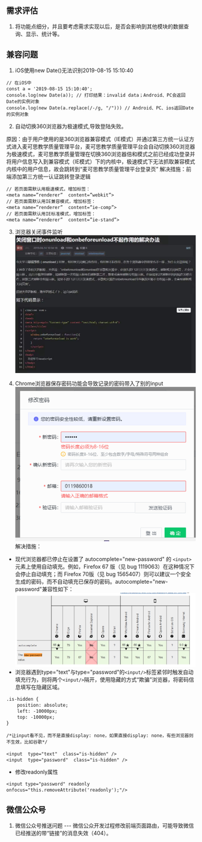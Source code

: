 ## 需求评估
1. 将功能点细分，并且要考虑需求实现以后，是否会影响到其他模块的数据查询、显示、统计等。

## 兼容问题
1. iOS使用new Date()无法识别2019-08-15 15:10:40
```
// 在iOS中
const a = '2019-08-15 15:10:40';
console.log(new Date(a)); // 打印结果：invalid data；Android、PC会返回Date的实例对象
console.log(new Date(a.replace(/-/g, "/"))) // Android、PC、ios返回Date的实例对象

```

2. 自动切换360浏览器为极速模式,导致登陆失败。

原因：由于用户使用的是360浏览器兼容模式（IE模式）并通过第三方统一认证方式进入麦可思教学质量管理平台，麦可思教学质量管理平台会自动切换360浏览器为极速模式，麦可思教学质量管理在切换360浏览器倍和模式之前已经成功登录并将用户信息写入到兼容模式（IE模式）下的内核中，极速模式下无法抓取兼容模式内核中的用户信息，故会跳转到“麦可思教学质量管理平台登录页”
解决措施：前端添加第三方统一认证跳转登录逻辑
```
// 若页面需默认用极速模式，增加标签：
<meta name=”renderer”  content=”webkit”>
// 若页面需默认用IE兼容模式，增加标签：
<meta name=”renderer”  content=”ie-comp”>
// 若页面需默认用IE标准模式，增加标签：
<meta name=”renderer”  content=”ie-stand”>
```

3. 浏览器关闭事件监听<br/>
![](./images/other/001.jpg)<br/>


4. Chrome浏览器保存密码功能会导致记录的密码带入了别的input<br/>
![](./images/other/002.png)<br/>
解决措施：
* 现代浏览器都已停止在设置了 autocomplete="new-password" 的 `<input>` 元素上使用自动填充。例如，Firefox 67 版（见 bug 1119063）在这种情况下会停止自动填充；而 Firefox 70版（见 bug 1565407）则可以建议一个安全生成的密码，而不自动填充已保存的密码。autocomplete="new-password"兼容性如下：<br/>
![](./images/other/003.png)<br/>
* 浏览器遇到type="text"与type="password"的`<input/>`标签紧邻时触发自动填充行为，则将两个`<input/>`隔开，使用隐藏的方式“欺骗”浏览器，将密码信息填写在隐藏区域。
```
.is-hidden {
    position: absolute;
    left: -10000px;
    top: -10000px;
}

/*让input看不见，而不是直接display: none，如果直接display: none，有些浏览器则不生效，比如谷歌*/
 
<input  type="text"  class="is-hidden" />
<input  type="password"  class="is-hidden" />
```
* 修改readonly属性
```
<input type="password" readonly onfocus="this.removeAttribute('readonly');"/>
```

## 微信公众号
1. 微信公众号推送问题 --- 微信公众开发过程修改前端页面路由，可能导致微信已经推送的带“链接”的消息失效（404）。
